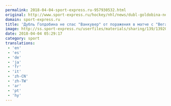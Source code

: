```yaml
---
permalink: 2018-04-04-sport-express.ru-957930532.html
original: http://www.sport-express.ru/hockey/nhl/news/dubl-goldobina-ne-spas-vankuver-ot-porazheniya-v-matche-s-vegasom-1392082/
domain: sport-express.ru
title: 'Дубль Голдобина не спас "Ванкувер" от поражения в матче с "Вегасом"'
image: http://ss.sport-express.ru/userfiles/materials/sharing/139/1392082.jpg
date: 2018-04-04 05:29:17
category: sport
translations: 
 - 'en'
 - 'es'
 - 'de'
 - 'ja'
 - 'fr'
 - 'it'
 - 'zh-CN'
 - 'zh-TW'
 - 'ar'
 - 'pt'
 - 'hy'
---
```


